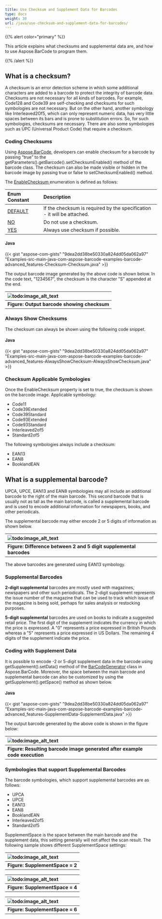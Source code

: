 ```yaml
---
title: Use Checksum and Supplement Data for Barcodes
type: docs
weight: 30
url: /java/use-checksum-and-supplement-data-for-barcodes/
---
```


{{% alert color="primary" %}} 

This article explains what checksums and supplemental data are, and how to use Aspose.BarCode to program them.

{{% /alert %}} 
## **What is a checksum?**
A checksum is an error detection scheme in which some additional characters are added to a barcode to protect the integrity of barcode data. Checksums are not necessary for all kinds of barcodes. For example, Code128 and Code39 are self-checking and checksums for such symbologies are not necessary. But on the other hand, another symbology like Interleaved2Of5, which can only represent numeric data, has very little spaces between its bars and is prone to substitution errors. So, for such symbologies, checksums are necessary. There are also some symbologies such as UPC (Universal Product Code) that require a checksum.
### **Coding Checksums**
Using [Aspose.BarCode](https://apireference.aspose.com/java/barcode), developers can enable checksum for a barcode by passing “true” to the getParameters().getBarcode().setChecksumEnabled() method of the barcode class. The checksum can also be made visible or hidden in the barcode image by passing true or false to setChecksumEnabled() method.

The [EnableChecksum ](https://apireference.aspose.com/java/barcode/com.aspose.barcode/EnableChecksum)enumeration is defined as follows:

|**Enum Constant**|**Description**|
| :- | :- |
|[DEFAULT](https://apireference.aspose.com/java/barcode/com.aspose.barcode/EnableChecksum#DEFAULT)|If the checksum is required by the specification - it will be attached.|
|[NO](https://apireference.aspose.com/java/barcode/com.aspose.barcode/EnableChecksum#NO)|Do not use a checksum.|
|[YES](https://apireference.aspose.com/java/barcode/com.aspose.barcode/EnableChecksum#YES)|Always use checksum if possible.|
#### **Java**
{{< gist "aspose-com-gists" "9dea2dd38be50330a824dd05da062a97" "Examples-src-main-java-com-aspose-barcode-examples-barcode-advanced_features-Checksum-Checksum.java" >}}

The output barcode image generated by the above code is shown below. In the code text, "1234567", the checksum is the character "S" appended at the end.

|![todo:image_alt_text](http://i.imgur.com/7GggBqH.jpg)|
| :- |
|**Figure: Output barcode showing checksum**|
### **Always Show Checksums**
The checksum can always be shown using the following code snippet.
#### **Java**
{{< gist "aspose-com-gists" "9dea2dd38be50330a824dd05da062a97" "Examples-src-main-java-com-aspose-barcode-examples-barcode-advanced_features-AlwaysShowChecksum-AlwaysShowChecksum.java" >}}


### **Checksum Applicable Symbologies**
Once the EnableChecksum property is set to true, the checksum is shown on the barcode image. Applicable symbology:

- Code11
- Code39Extended
- Code39Standard
- Code93Extended
- Code93Standard
- Interleaved2of5
- Standard2of5

The following symbologies always include a checksum:

- EAN13
- EAN8
- BooklandEAN
## **What is a supplemental barcode?**
UPCA, UPCE, EAN13 and EAN8 symbologies may all include an additional barcode to the right of the main barcode. This second barcode that is usually not as tall as the main barcode, is called a supplemental barcode and is used to encode additional information for newspapers, books, and other periodicals.

The supplemental barcode may either encode 2 or 5 digits of information as shown below.

|![todo:image_alt_text](http://i.imgur.com/tljDZPK.jpg)|
| :- |
|**Figure: Difference between 2 and 5 digit supplemental barcodes**|
The above barcodes are generated using EAN13 symbology.
### **Supplemental Barcodes**
**2-digit supplemental** barcodes are mostly used with magazines, newspapers and other such periodicals. The 2-digit supplement represents the issue number of the magazine that can be used to track which issue of the magazine is being sold, perhaps for sales analysis or restocking purposes.

**5-digit supplemental** barcodes are used on books to indicate a suggested retail price. The first digit of the supplement indicates the currency in which the price is expressed. A "0" represents a price expressed in British Pounds whereas a "5" represents a price expressed in US Dollars. The remaining 4 digits of the supplement indicate the price.
### **Coding with Supplement Data**
It is possible to encode -2 or 5-digit supplement data in the barcode using getSupplement().setData() method of the [BarCodeGenerator](https://apireference.aspose.com/java/barcode/com.aspose.barcode.generation/BarCodeGenerator) class in Aspose.BarCode. Moreover, the space between the main barcode and supplemental barcode can also be customized by using the getSupplement().getSpace() method as shown below.
#### **Java**
{{< gist "aspose-com-gists" "9dea2dd38be50330a824dd05da062a97" "Examples-src-main-java-com-aspose-barcode-examples-barcode-advanced_features-SupplementData-SupplementData.java" >}}



The output barcode generated by the above code is shown in the figure below:

|![todo:image_alt_text](http://i.imgur.com/GrsiNve.jpg)|
| :- |
|**Figure: Resulting barcode image generated after example code execution**|
### **Symbologies that support Supplemental Barcodes**
The barcode symbologies, which support supplemental barcodes are as follows:

- UPCA
- UPCE
- EAN13
- EAN8
- BooklandEAN
- Interleaved2of5
- Standard2of5

SupplementSpace is the space between the main barcode and the supplement data, this setting generally will not affect the scan result. The following sample shows different SupplementSpace settings:

|![todo:image_alt_text](http://i.imgur.com/l1QDJrh.jpg)|
| :- |
|**Figure: SupplementSpace = 2**|


|![todo:image_alt_text](http://i.imgur.com/3cCc1WJ.jpg)|
| :- |
|**Figure: SupplementSpace = 4**|


|![todo:image_alt_text](http://i.imgur.com/hlScy6S.jpg)|
| :- |
|**Figure: SupplementSpace = 6**|

